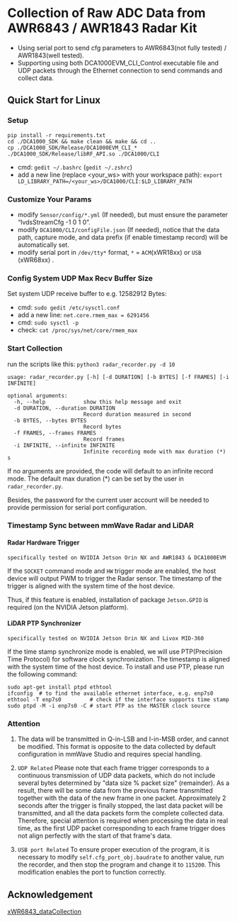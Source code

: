 # Collection of Raw ADC Data from AWR6843 / AWR1843 Radar Kit

  - Using serial port to send cfg parameters to AWR6843(not fully tested) / AWR1843(well tested).
  - Supporting using both DCA1000EVM_CLI_Control executable file and UDP packets through the Ethernet connection to send commands and collect data.

## Quick Start for Linux

### Setup

```
pip install -r requirements.txt
cd ./DCA1000_SDK && make clean && make && cd ..
cp ./DCA1000_SDK/Release/DCA1000EVM_CLI_* ./DCA1000_SDK/Release/libRF_API.so ./DCA1000/CLI
```

- cmd: ```gedit ~/.bashrc``` (```gedit ~/.zshrc```)
- add a new line (replace <your_ws> with your workspace path): ```export LD_LIBRARY_PATH=/<your_ws>/DCA1000/CLI:$LD_LIBRARY_PATH```

### Customize Your Params

- modify ```Sensor/config/*.yml``` (If needed), but must ensure the parameter “lvdsStreamCfg -1 0 1 0”.
- modify ```DCA1000/CLI/configFile.json``` (If needed), notice that the data path, capture mode, and data prefix (if enable timestamp record) will be automatically set.
- modify serial port in ```/dev/tty*``` format, ```*``` = ```ACM```(xWR18xx) or ```USB``` (xWR68xx) .

### Config System UDP Max Recv Buffer Size

Set system UDP receive buffer to e.g. 12582912 Bytes:

- cmd: ```sudo gedit /etc/sysctl.conf```
- add a new line: ```net.core.rmem_max = 6291456```
- cmd: ```sudo sysctl -p```
- check: ```cat /proc/sys/net/core/rmem_max```

### Start Collection

run the scripts like this: ```python3 radar_recorder.py -d 10```

```
usage: radar_recorder.py [-h] [-d DURATION] [-b BYTES] [-f FRAMES] [-i INFINITE]

optional arguments:
  -h, --help            show this help message and exit
  -d DURATION, --duration DURATION
                        Record duration measured in second
  -b BYTES, --bytes BYTES
                        Record bytes
  -f FRAMES, --frames FRAMES
                        Record frames
  -i INFINITE, --infinite INFINITE
                        Infinite recording mode with max duration (*) s
```
If no arguments are provided, the code will default to an infinite record mode. The default max duration (*) can be set by the user in ```radar_recorder.py```.

Besides, the password for the current user account will be needed to provide permission for serial port configuration.

### Timestamp Sync between mmWave Radar and LiDAR

#### Radar Hardware Trigger

```specifically tested on NVIDIA Jetson Orin NX and AWR1843 & DCA1000EVM```

If the ```SOCKET``` command mode and ```HW``` trigger mode are enabled, the  host device  will output PWM to trigger the Radar sensor. The timestamp of the trigger is aligned with the system time of the host device.

Thus, if this feature is enabled, installation of package ```Jetson.GPIO``` is required (on the NVIDIA Jetson platform).

#### LiDAR PTP Synchronizer 

```specifically tested on NVIDIA Jetson Orin NX and Livox MID-360```

If the time stamp synchronize mode is enabled, we will use PTP(Precision Time Protocol) for software clock synchronization. The timestamp is aligned with the system time of the host device. To install and use PTP, please run the following command:

```
sudo apt-get install ptpd ethtool
ifconfig  # to find the available ethernet interface, e.g. enp7s0
ethtool -T enp7s0         # check if the interface supports time stamp
sudo ptpd -M -i enp7s0 -C # start PTP as the MASTER clock source
```

### Attention

1. The data will be transmitted in Q-in-LSB and I-in-MSB order, and cannot be modified. This format is opposite to the data collected by default configuration in mmWave Studio and requires special handling.

2. ```UDP Related```  Please note that each frame trigger corresponds to a continuous transmission of UDP data packets, which do not include several bytes determined by "data size % packet size" (remainder). As a result, there will be some data from the previous frame transmitted together with the data of the new frame in one packet. Approximately 2 seconds after the trigger is finally stopped, the last data packet will be transmitted, and all the data packets form the complete collected data. Therefore, special attention is required when processing the data in real time, as the first UDP packet corresponding to each frame trigger does not align perfectly with the start of that frame's data.

3. ```USB port Related``` To ensure proper execution of the program, it is necessary to modify ```self.cfg_port_obj.baudrate``` to another value, run the recorder, and then stop the program and change it to ```115200```. This modification enables the port to function correctly.

## Acknowledgement

[xWR6843_dataCollection](https://github.com/fanl0228/xWR6843_dataCollection)
